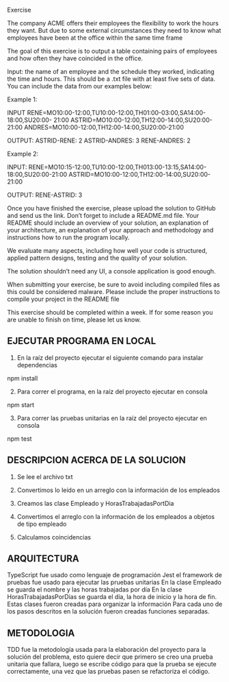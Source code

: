 Exercise

The company ACME offers their employees the flexibility to work the hours they want. But due to some external circumstances they need to know what employees have been at the office within the same time frame

The goal of this exercise is to output a table containing pairs of employees and how often they have coincided in the office.

Input: the name of an employee and the schedule they worked, indicating the time and hours. This should be a .txt file with at least five sets of data. You can include the data from our examples below:

Example 1:

INPUT
RENE=MO10:00-12:00,TU10:00-12:00,TH01:00-03:00,SA14:00-18:00,SU20:00- 21:00
ASTRID=MO10:00-12:00,TH12:00-14:00,SU20:00-21:00
ANDRES=MO10:00-12:00,TH12:00-14:00,SU20:00-21:00


OUTPUT:
ASTRID-RENE: 2
ASTRID-ANDRES: 3
RENE-ANDRES: 2

Example 2:

INPUT:
RENE=MO10:15-12:00,TU10:00-12:00,TH013:00-13:15,SA14:00-18:00,SU20:00-21:00
ASTRID=MO10:00-12:00,TH12:00-14:00,SU20:00-21:00

OUTPUT:
RENE-ASTRID: 3

Once you have finished the exercise, please upload the solution to GitHub and send us the link. Don’t forget to include a README.md file. Your README should include an overview of your solution, an explanation of your architecture, an explanation of your approach and methodology and instructions how to run the program locally.

We evaluate many aspects, including how well your code is structured, applied pattern designs, testing and the quality of your solution.

The solution shouldn’t need any UI, a console application is good enough.

When submitting your exercise, be sure to avoid including compiled files as this could be considered malware. Please include the proper instructions to compile your project in the README file

This exercise should be completed within a week. If for some reason you are unable to finish on time, please let us know.
## EJECUTAR PROGRAMA EN LOCAL

1. En la raíz del proyecto ejecutar el siguiente comando para instalar dependencias 

npm install

2. Para correr el programa, en la raíz del proyecto ejecutar en consola 

npm start

3. Para correr las pruebas unitarias en la raíz  del proyecto  ejecutar en consola

npm test

## DESCRIPCION ACERCA DE LA SOLUCION

1. Se lee el archivo txt

2. Convertimos lo leído en un arreglo con la información de los empleados

3. Creamos las clase Empleado y HorasTrabajadasPortDia

4. Convertimos el arreglo con la información de los empleados a objetos de tipo empleado

5. Calculamos coincidencias 

## ARQUITECTURA

TypeScript fue usado como lenguaje de programación
Jest el framework de pruebas fue usado para ejecutar las pruebas unitarias
En la clase Empleado se guarda el nombre y las horas trabajadas por día
En la clase HorasTrabajadasPorDias se guarda el día, la hora de inicio y la hora de fin.
Estas clases fueron creadas para organizar la información
Para cada uno de los pasos descritos en la solución fueron creadas funciones separadas.

## METODOLOGIA

TDD fue la metodología usada para la elaboración del proyecto para la solución del problema, esto quiere decir que primero se creo una prueba unitaria que fallara, luego se escribe código para que la prueba se ejecute correctamente, una vez que las pruebas pasen se refactoriza el código.